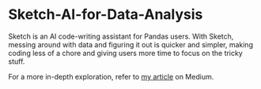 # Sketch-AI-for-Data-Analysis
Sketch is an AI code-writing assistant for Pandas users. With Sketch, messing around with data and figuring it out is quicker and simpler, making coding less of a chore and giving users more time to focus on the tricky stuff.

For a more in-depth exploration, refer to [my article]() on Medium.

